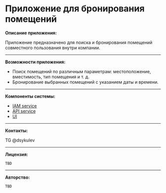 # Приложение для бронирования помещений

**Описание приложения:**

Приложение предназначено для поиска и бронирования помещений совместного пользования внутри компании.

---
**Возможности приложения:**
* Поиск помещений по различным параметрам: местоположение, вместимость, тип помещения и т. д.
* Бронирование выбранных помещений с указанием даты и времени.

---
**Компоненты системы:**
* [IAM service](app/iam-service/README.md)
* [API service](app/reservation-service/README.md)
* [UI](app/bookit-ui/README.md)

---
**Контакты:**

TG @dsykulev

---
**Лицензия:**

    TBD

---
**Авторство:**

    TBD